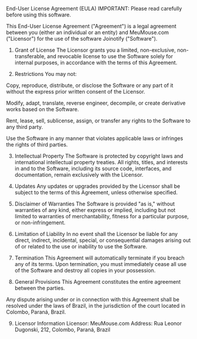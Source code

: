 End-User License Agreement (EULA)
IMPORTANT: Please read carefully before using this software.

This End-User License Agreement ("Agreement") is a legal agreement between you (either an individual or an entity) and MeuMouse.com ("Licensor") for the use of the software Joinotify ("Software").

1. Grant of License
The Licensor grants you a limited, non-exclusive, non-transferable, and revocable license to use the Software solely for internal purposes, in accordance with the terms of this Agreement.

2. Restrictions
You may not:

Copy, reproduce, distribute, or disclose the Software or any part of it without the express prior written consent of the Licensor.

Modify, adapt, translate, reverse engineer, decompile, or create derivative works based on the Software.

Rent, lease, sell, sublicense, assign, or transfer any rights to the Software to any third party.

Use the Software in any manner that violates applicable laws or infringes the rights of third parties.

3. Intellectual Property
The Software is protected by copyright laws and international intellectual property treaties. All rights, titles, and interests in and to the Software, including its source code, interfaces, and documentation, remain exclusively with the Licensor.

4. Updates
Any updates or upgrades provided by the Licensor shall be subject to the terms of this Agreement, unless otherwise specified.

5. Disclaimer of Warranties
The Software is provided "as is," without warranties of any kind, either express or implied, including but not limited to warranties of merchantability, fitness for a particular purpose, or non-infringement.

6. Limitation of Liability
In no event shall the Licensor be liable for any direct, indirect, incidental, special, or consequential damages arising out of or related to the use or inability to use the Software.

7. Termination
This Agreement will automatically terminate if you breach any of its terms. Upon termination, you must immediately cease all use of the Software and destroy all copies in your possession.

8. General Provisions
This Agreement constitutes the entire agreement between the parties.

Any dispute arising under or in connection with this Agreement shall be resolved under the laws of Brazil, in the jurisdiction of the court located in Colombo, Paraná, Brazil.

9. Licensor Information
Licensor: MeuMouse.com
Address: Rua Leonor Dugonski, 212, Colombo, Paraná, Brazil